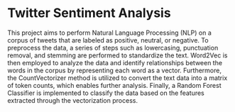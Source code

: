 # Twitter Sentiment Analysis
This project aims to perform Natural Language Processing (NLP) on a corpus of tweets that are labeled as positive, neutral, or negative. To preprocess the data, a series of steps such as lowercasing, punctuation removal, and stemming are performed to standardize the text. Word2Vec is then employed to analyze the data and identify relationships between the words in the corpus by representing each word as a vector. Furthermore, the CountVectorizer method is utilized to convert the text data into a matrix of token counts, which enables further analysis. Finally, a Random Forest Classifier is implemented to classify the data based on the features extracted through the vectorization process.
